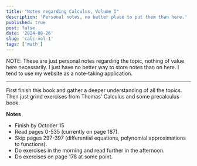 ```yaml
---
title: "Notes regarding Calculus, Volume I"
description: 'Personal notes, no better place to put them than here.'
published: true
post: false
date: '2024-08-26'
slug: 'calc-vol-1'
tags: ['math']
---
```


NOTE: These are just personal notes regarding the topic, nothing of value here necessarily. I just have no better way to store notes than on here. I tend to use my website as a note-taking application.

___

First finish this book and gather a deeper understanding of all the topics. Then just grind exercises from Thomas' Calculus and some precalculus book. 

**Notes**
- Finish by October 15
- Read pages 0-535 (currently on page 187).
- Skip pages 297-397 (differential equations, polynomial approximations to functions).
- Do exercises in the morning and read further in the afternoon.
- Do exercises on page 178 at some point.
